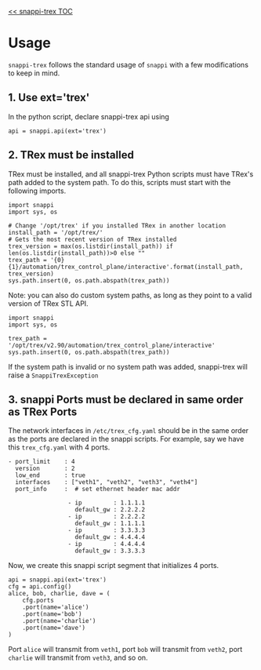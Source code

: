 [<< snappi-trex TOC](../README.md#Table-of-Contents)

# Usage
`snappi-trex` follows the standard usage of `snappi` with a few modifications to keep in mind.

## 1. Use ext='trex'
In the python script, declare snappi-trex api using
```
api = snappi.api(ext='trex')
```

## 2. TRex must be installed
TRex must be installed, and all snappi-trex Python scripts must have TRex's path added to the system path. To do this, scripts must start with the following imports.

```
import snappi
import sys, os

# Change '/opt/trex' if you installed TRex in another location
install_path = '/opt/trex/'
# Gets the most recent version of TRex installed
trex_version = max(os.listdir(install_path)) if len(os.listdir(install_path))>0 else ""
trex_path = '{0}{1}/automation/trex_control_plane/interactive'.format(install_path, trex_version)
sys.path.insert(0, os.path.abspath(trex_path))
```
Note: you can also do custom system paths, as long as they point to a valid version of TRex STL API.
```
import snappi
import sys, os

trex_path = '/opt/trex/v2.90/automation/trex_control_plane/interactive'
sys.path.insert(0, os.path.abspath(trex_path))
```

If the system path is invalid or no system path was added, snappi-trex will raise a `SnappiTrexException`

## 3. snappi Ports must be declared in same order as TRex Ports

The network interfaces in `/etc/trex_cfg.yaml` should be in the same order as the ports are declared in the snappi scripts. For example, say we have this `trex_cfg.yaml` with 4 ports.
```
- port_limit    : 4
  version       : 2
  low_end       : true
  interfaces    : ["veth1", "veth2", "veth3", "veth4"]
  port_info     :  # set ethernet header mac addr

                 - ip         : 1.1.1.1
                   default_gw : 2.2.2.2
                 - ip         : 2.2.2.2
                   default_gw : 1.1.1.1
                 - ip         : 3.3.3.3
                   default_gw : 4.4.4.4
                 - ip         : 4.4.4.4
                   default_gw : 3.3.3.3
```
Now, we create this snappi script segment that initializes 4 ports.
```
api = snappi.api(ext='trex')
cfg = api.config()
alice, bob, charlie, dave = (
    cfg.ports
    .port(name='alice')
    .port(name='bob')
    .port(name='charlie')
    .port(name='dave')
)
```
Port `alice` will transmit from `veth1`, port `bob` will transmit from `veth2`, port `charlie` will transmit from `veth3`, and so on.
